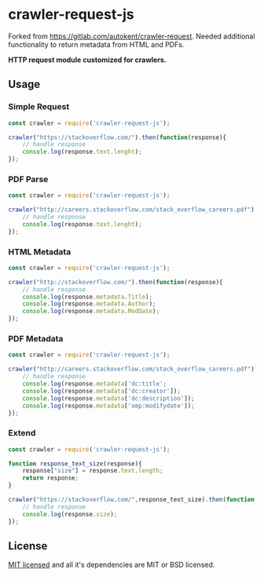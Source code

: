 # crawler-request-js
Forked from https://gitlab.com/autokent/crawler-request.
Needed additional functionality to return metadata from HTML and PDFs.

**HTTP request module customized for crawlers.**

## Usage

### Simple Request
```js
const crawler = require('crawler-request-js');

crawler("https://stackoverflow.com/").then(function(response){
    // handle response
    console.log(response.text.lenght);
});
```

### PDF Parse
```js
const crawler = require('crawler-request-js');

crawler("http://careers.stackoverflow.com/stack_overflow_careers.pdf").then(function(response){
    // handle response
    console.log(response.text.lenght);
});
```

### HTML Metadata
```js
const crawler = require('crawler-request-js');

crawler("http://stackoverflow.com/").then(function(response){
    // handle response
    console.log(response.metadata.Title);
    console.log(response.metadata.Author);
    console.log(response.metadata.ModDate);
});
```

### PDF Metadata
```js
const crawler = require('crawler-request-js');

crawler("http://careers.stackoverflow.com/stack_overflow_careers.pdf").then(function(response){
    // handle response
    console.log(response.metadata['dc:title';
    console.log(response.metadata['dc:creator']);
    console.log(response.metadata['dc:description']);
    console.log(response.metadata['xmp:modifydate']);
});
```

### Extend
```js
const crawler = require('crawler-request-js');

function response_text_size(response){
    response["size"] = response.text.length;
    return response;
}

crawler("https://stackoverflow.com/",response_text_size).then(function(response){
    // handle response
	console.log(response.size);
});
```

## License
[MIT licensed](https://gitlab.com/autokent/crawler-request/blob/master/LICENSE) and all it's dependencies are MIT or BSD licensed.
